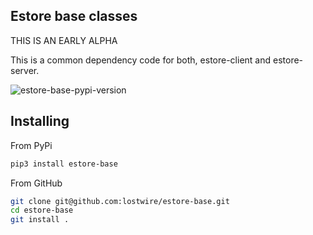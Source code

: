 ## Estore base classes

THIS IS AN EARLY ALPHA

This is a common dependency code for both, estore-client and estore-server.

<img src="https://img.shields.io/pypi/v/estore-base" alt="estore-base-pypi-version"/>

## Installing
From PyPi

```bash
pip3 install estore-base
```

From GitHub

```bash
git clone git@github.com:lostwire/estore-base.git
cd estore-base
git install .
```
